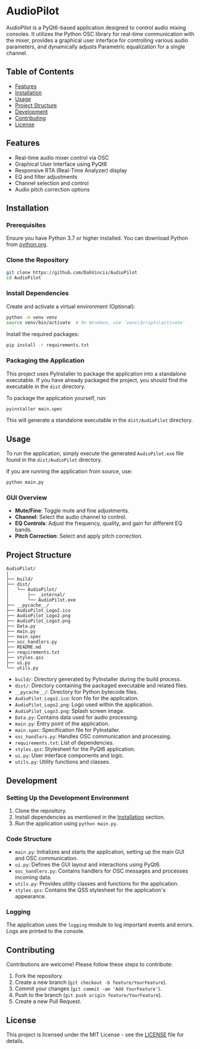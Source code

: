 # AudioPilot

AudioPilot is a PyQt6-based application designed to control audio mixing consoles. It utilizes the Python OSC library for real-time communication with the mixer, provides a graphical user interface for controlling various audio parameters, and dynamically adjusts Parametric equalization for a single channel.

## Table of Contents

- [Features](#features)
- [Installation](#installation)
- [Usage](#usage)
- [Project Structure](#project-structure)
- [Development](#development)
- [Contributing](#contributing)
- [License](#license)

## Features

- Real-time audio mixer control via OSC
- Graphical User Interface using PyQt6
- Responsive RTA (Real-Time Analyzer) display
- EQ and filter adjustments
- Channel selection and control
- Audio pitch correction options

## Installation

### Prerequisites

Ensure you have Python 3.7 or higher installed. You can download Python from [python.org](https://www.python.org/downloads/).

### Clone the Repository

```bash
git clone https://github.com/DahVincis/AudioPilot
cd AudioPilot
```

### Install Dependencies

Create and activate a virtual environment (Optional):

```bash
python -m venv venv
source venv/bin/activate  # On Windows, use `venv\Scripts\activate`
```

Install the required packages:

```bash
pip install -r requirements.txt
```

### Packaging the Application

This project uses PyInstaller to package the application into a standalone executable. If you have already packaged the project, you should find the executable in the `dist` directory.

To package the application yourself, run:

```bash
pyinstaller main.spec
```

This will generate a standalone executable in the `dist/AudioPilot` directory.

## Usage

To run the application, simply execute the generated `AudioPilot.exe` file found in the `dist/AudioPilot` directory.

If you are running the application from source, use:

```bash
python main.py
```

### GUI Overview

- **Mute/Fine**: Toggle mute and fine adjustments.
- **Channel**: Select the audio channel to control.
- **EQ Controls**: Adjust the frequency, quality, and gain for different EQ bands.
- **Pitch Correction**: Select and apply pitch correction.

## Project Structure

```plaintext
AudioPilot/
│
├── build/
├── dist/
│   └── AudioPilot/
│       ├── _internal/
│       └── AudioPilot.exe
├── __pycache__/
├── AudioPilot_Logo2.ico
├── AudioPilot_Logo2.png
├── AudioPilot_Logo3.png
├── Data.py
├── main.py
├── main.spec
├── osc_handlers.py
├── README.md
├── requirements.txt
├── styles.qss
├── ui.py
└── utils.py
```

- `build/`: Directory generated by PyInstaller during the build process.
- `dist/`: Directory containing the packaged executable and related files.
- `__pycache__/`: Directory for Python bytecode files.
- `AudioPilot_Logo2.ico`: Icon file for the application.
- `AudioPilot_Logo2.png`: Logo used within the application.
- `AudioPilot_Logo3.png`: Splash screen image.
- `Data.py`: Contains data used for audio processing.
- `main.py`: Entry point of the application.
- `main.spec`: Specification file for PyInstaller.
- `osc_handlers.py`: Handles OSC communication and processing.
- `requirements.txt`: List of dependencies.
- `styles.qss`: Stylesheet for the PyQt6 application.
- `ui.py`: User interface components and logic.
- `utils.py`: Utility functions and classes.

## Development

### Setting Up the Development Environment

1. Clone the repository.
2. Install dependencies as mentioned in the [Installation](#installation) section.
3. Run the application using `python main.py`.

### Code Structure

- `main.py`: Initializes and starts the application, setting up the main GUI and OSC communication.
- `ui.py`: Defines the GUI layout and interactions using PyQt6.
- `osc_handlers.py`: Contains handlers for OSC messages and processes incoming data.
- `utils.py`: Provides utility classes and functions for the application.
- `styles.qss`: Contains the QSS stylesheet for the application's appearance.

### Logging

The application uses the `logging` module to log important events and errors. Logs are printed to the console.

## Contributing

Contributions are welcome! Please follow these steps to contribute:

1. Fork the repository.
2. Create a new branch (`git checkout -b feature/YourFeature`).
3. Commit your changes (`git commit -am 'Add YourFeature'`).
4. Push to the branch (`git push origin feature/YourFeature`).
5. Create a new Pull Request.

## License

This project is licensed under the MIT License - see the [LICENSE](LICENSE) file for details.
